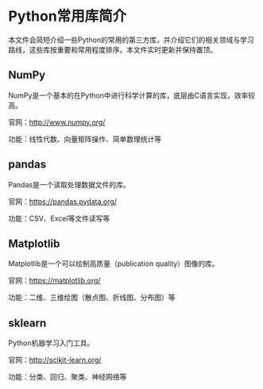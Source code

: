 # Python常用库简介

本文件会简短介绍一些Python的常用的第三方库，并介绍它们的相关领域与学习路线，这些库按重要和常用程度排序。本文件实时更新并保持置顶。

## NumPy

NumPy是一个基本的在Python中进行科学计算的库，底层由C语言实现，效率较高。

官网：http://www.numpy.org/

功能：线性代数、向量矩阵操作、简单数理统计等


## pandas

Pandas是一个读取处理数据文件的库。

官网：https://pandas.pydata.org/

功能：CSV、Excel等文件读写等

## Matplotlib

Matplotlib是一个可以绘制高质量（publication quality）图像的库。

官网：https://matplotlib.org/

功能：二维、三维绘图（散点图、折线图、分布图）等

## sklearn

Python机器学习入门工具。

官网：http://scikit-learn.org/

功能：分类、回归、聚类、神经网络等

